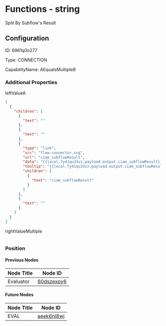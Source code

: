 # Functions - string 
Split By Subflow&#39;s Result
## Configuration
ID:  6961q0o277

Type: CONNECTION 

CapabilityName: AEqualsMultipleB






### Additional Properties
leftValueA
```json 
[
  {
    "children": [
      {
        "text": ""
      },
      {
        "text": ""
      },
      {
        "type": "link",
        "src": "flow-connector.svg",
        "url": "ciam_subflowResult",
        "data": "{{local.7y41qu33vz.payload.output.ciam_subflowResult}}",
        "tooltip": "{{local.7y41qu33vz.payload.output.ciam_subflowResult}}",
        "children": [
          {
            "text": "ciam_subflowResult"
          }
        ]
      },
      {
        "text": ""
      }
    ]
  }
]
```


rightValueMultiple
```
```





### Position

#### Previous Nodes
| Node Title | Node ID |
| :------------- | ------------ |
| Evaluator | [60dszexpy6](./60dszexpy6.md) | 
 
 #### Future Nodes
| Node Title | Node ID |
| :------------- | ------------ |
| EVAL |[aeek6nl8wj](./aeek6nl8wj.md) | 